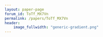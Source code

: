 ```yaml
---
layout: paper-page
forum_id: ToTf_MX7Vn
permalink: /papers/ToTf_MX7Vn
header:
    image_fullwidth: "generic-gradient.png"
---
```

    
